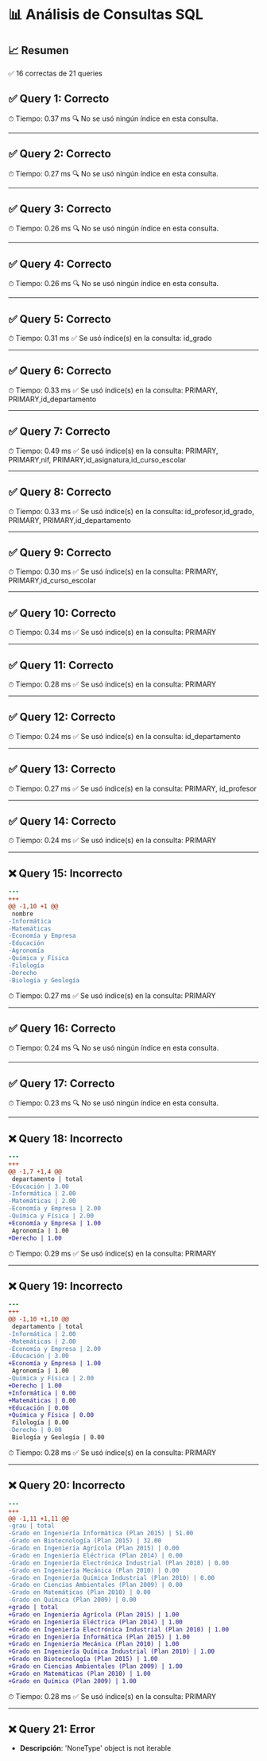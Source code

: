 # 📊 Análisis de Consultas SQL


## 📈 Resumen
✅ 16 correctas de 21 queries

## ✅ Query 1: Correcto

⏱ Tiempo: 0.37 ms
🔍 No se usó ningún índice en esta consulta.

---

## ✅ Query 2: Correcto

⏱ Tiempo: 0.27 ms
🔍 No se usó ningún índice en esta consulta.

---

## ✅ Query 3: Correcto

⏱ Tiempo: 0.26 ms
🔍 No se usó ningún índice en esta consulta.

---

## ✅ Query 4: Correcto

⏱ Tiempo: 0.26 ms
🔍 No se usó ningún índice en esta consulta.

---

## ✅ Query 5: Correcto

⏱ Tiempo: 0.31 ms
✅ Se usó índice(s) en la consulta: id_grado

---

## ✅ Query 6: Correcto

⏱ Tiempo: 0.33 ms
✅ Se usó índice(s) en la consulta: PRIMARY, PRIMARY,id_departamento

---

## ✅ Query 7: Correcto

⏱ Tiempo: 0.49 ms
✅ Se usó índice(s) en la consulta: PRIMARY, PRIMARY,nif, PRIMARY,id_asignatura,id_curso_escolar

---

## ✅ Query 8: Correcto

⏱ Tiempo: 0.33 ms
✅ Se usó índice(s) en la consulta: id_profesor,id_grado, PRIMARY, PRIMARY,id_departamento

---

## ✅ Query 9: Correcto

⏱ Tiempo: 0.30 ms
✅ Se usó índice(s) en la consulta: PRIMARY, PRIMARY,id_curso_escolar

---

## ✅ Query 10: Correcto

⏱ Tiempo: 0.34 ms
✅ Se usó índice(s) en la consulta: PRIMARY

---

## ✅ Query 11: Correcto

⏱ Tiempo: 0.28 ms
✅ Se usó índice(s) en la consulta: PRIMARY

---

## ✅ Query 12: Correcto

⏱ Tiempo: 0.24 ms
✅ Se usó índice(s) en la consulta: id_departamento

---

## ✅ Query 13: Correcto

⏱ Tiempo: 0.27 ms
✅ Se usó índice(s) en la consulta: PRIMARY, id_profesor

---

## ✅ Query 14: Correcto

⏱ Tiempo: 0.24 ms
✅ Se usó índice(s) en la consulta: PRIMARY

---

## ❌ Query 15: Incorrecto
```diff
--- 
+++ 
@@ -1,10 +1 @@
 nombre
-Informática
-Matemáticas
-Economía y Empresa
-Educación
-Agronomía
-Química y Física
-Filología
-Derecho
-Biología y Geología
```

⏱ Tiempo: 0.27 ms
✅ Se usó índice(s) en la consulta: PRIMARY

---

## ✅ Query 16: Correcto

⏱ Tiempo: 0.24 ms
🔍 No se usó ningún índice en esta consulta.

---

## ✅ Query 17: Correcto

⏱ Tiempo: 0.23 ms
🔍 No se usó ningún índice en esta consulta.

---

## ❌ Query 18: Incorrecto
```diff
--- 
+++ 
@@ -1,7 +1,4 @@
 departamento | total
-Educación | 3.00
-Informática | 2.00
-Matemáticas | 2.00
-Economía y Empresa | 2.00
-Química y Física | 2.00
+Economía y Empresa | 1.00
 Agronomía | 1.00
+Derecho | 1.00
```

⏱ Tiempo: 0.29 ms
✅ Se usó índice(s) en la consulta: PRIMARY

---

## ❌ Query 19: Incorrecto
```diff
--- 
+++ 
@@ -1,10 +1,10 @@
 departamento | total
-Informática | 2.00
-Matemáticas | 2.00
-Economía y Empresa | 2.00
-Educación | 3.00
+Economía y Empresa | 1.00
 Agronomía | 1.00
-Química y Física | 2.00
+Derecho | 1.00
+Informática | 0.00
+Matemáticas | 0.00
+Educación | 0.00
+Química y Física | 0.00
 Filología | 0.00
-Derecho | 0.00
 Biología y Geología | 0.00
```

⏱ Tiempo: 0.28 ms
✅ Se usó índice(s) en la consulta: PRIMARY

---

## ❌ Query 20: Incorrecto
```diff
--- 
+++ 
@@ -1,11 +1,11 @@
-grau | total
-Grado en Ingeniería Informática (Plan 2015) | 51.00
-Grado en Biotecnología (Plan 2015) | 32.00
-Grado en Ingeniería Agrícola (Plan 2015) | 0.00
-Grado en Ingeniería Eléctrica (Plan 2014) | 0.00
-Grado en Ingeniería Electrónica Industrial (Plan 2010) | 0.00
-Grado en Ingeniería Mecánica (Plan 2010) | 0.00
-Grado en Ingeniería Química Industrial (Plan 2010) | 0.00
-Grado en Ciencias Ambientales (Plan 2009) | 0.00
-Grado en Matemáticas (Plan 2010) | 0.00
-Grado en Química (Plan 2009) | 0.00
+grado | total
+Grado en Ingeniería Agrícola (Plan 2015) | 1.00
+Grado en Ingeniería Eléctrica (Plan 2014) | 1.00
+Grado en Ingeniería Electrónica Industrial (Plan 2010) | 1.00
+Grado en Ingeniería Informática (Plan 2015) | 1.00
+Grado en Ingeniería Mecánica (Plan 2010) | 1.00
+Grado en Ingeniería Química Industrial (Plan 2010) | 1.00
+Grado en Biotecnología (Plan 2015) | 1.00
+Grado en Ciencias Ambientales (Plan 2009) | 1.00
+Grado en Matemáticas (Plan 2010) | 1.00
+Grado en Química (Plan 2009) | 1.00
```

⏱ Tiempo: 0.28 ms
✅ Se usó índice(s) en la consulta: PRIMARY

---

## ❌ Query 21: Error
- **Descripción**: 'NoneType' object is not iterable

